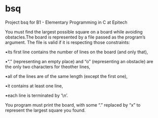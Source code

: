 # bsq
Project bsq for B1 - Elementary Programming in C at Epitech 

You must find the largest possible square on a board while avoiding obstacles.The board is represented by a file passed as the program’s argument. The file is valid if it is respecting those constraints:

•its first line contains the number of lines on the board (and only that),

•“.” (representing an empty place) and “o” (representing an obstacle) are the only two characters for theother lines,

•all of the lines are of the same length (except the first one),

•it contains at least one line,

•each line is terminated by ‘\n’.

You program must print the board, with some “.” replaced by “x” to represent the largest square you found.
